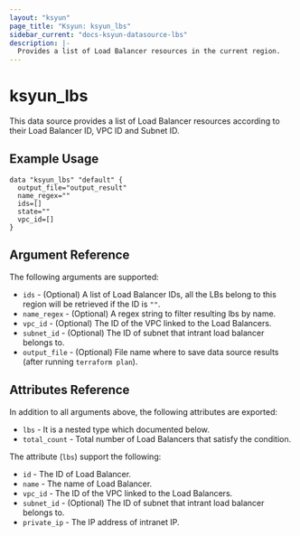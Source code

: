 ```yaml
---
layout: "ksyun"
page_title: "Ksyun: ksyun_lbs"
sidebar_current: "docs-ksyun-datasource-lbs"
description: |-
  Provides a list of Load Balancer resources in the current region.
---
```


# ksyun_lbs

This data source provides a list of Load Balancer resources according to their Load Balancer ID, VPC ID and Subnet ID.

## Example Usage

```hcl
data "ksyun_lbs" "default" {
  output_file="output_result"
  name_regex=""
  ids=[]
  state=""
  vpc_id=[]
}
```

## Argument Reference

The following arguments are supported:

* `ids` - (Optional) A list of Load Balancer IDs, all the LBs belong to this region will be retrieved if the ID is `""`.
* `name_regex` - (Optional) A regex string to filter resulting lbs by name.
* `vpc_id` - (Optional) The ID of the VPC linked to the Load Balancers.
* `subnet_id` - (Optional) The ID of subnet that intrant load balancer belongs to.
* `output_file` - (Optional) File name where to save data source results (after running `terraform plan`).

## Attributes Reference

In addition to all arguments above, the following attributes are exported:

* `lbs` - It is a nested type which documented below.
* `total_count` - Total number of Load Balancers that satisfy the condition.

The attribute (`lbs`) support the following:

* `id` - The ID of Load Balancer.
* `name` - The name of Load Balancer.
* `vpc_id` - The ID of the VPC linked to the Load Balancers.
* `subnet_id` - (Optional) The ID of subnet that intrant load balancer belongs to. 
* `private_ip` - The IP address of intranet IP.

